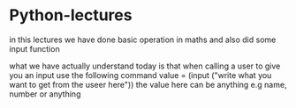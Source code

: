 # Python-lectures

in this lectures we have done basic operation in maths 
and also did some input function 

what we have actually understand today is that when calling a user to give you an input use the following command 
value = (input ("write what you want to get from the useer here"))
the value here can be anything e.g name, number or anything